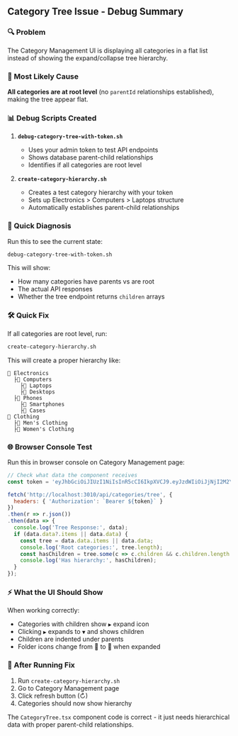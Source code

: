 ## Category Tree Issue - Debug Summary

### 🔍 Problem
The Category Management UI is displaying all categories in a flat list instead of showing the expand/collapse tree hierarchy.

### 🎯 Most Likely Cause
**All categories are at root level** (no `parentId` relationships established), making the tree appear flat.

### 📊 Debug Scripts Created

1. **`debug-category-tree-with-token.sh`** 
   - Uses your admin token to test API endpoints
   - Shows database parent-child relationships
   - Identifies if all categories are root level

2. **`create-category-hierarchy.sh`**
   - Creates a test category hierarchy with your token
   - Sets up Electronics > Computers > Laptops structure
   - Automatically establishes parent-child relationships

### 🔧 Quick Diagnosis

Run this to see the current state:
```bash
debug-category-tree-with-token.sh
```

This will show:
- How many categories have parents vs are root
- The actual API responses 
- Whether the tree endpoint returns `children` arrays

### 🛠️ Quick Fix

If all categories are root level, run:
```bash
create-category-hierarchy.sh
```

This will create a proper hierarchy like:
```
📁 Electronics
  ├📁 Computers
    ├📄 Laptops
    ├📄 Desktops
  ├📁 Phones
    ├📄 Smartphones
    ├📄 Cases
📁 Clothing
  ├📁 Men's Clothing
  ├📁 Women's Clothing
```

### 🌐 Browser Console Test

Run this in browser console on Category Management page:
```javascript
// Check what data the component receives
const token = 'eyJhbGciOiJIUzI1NiIsInR5cCI6IkpXVCJ9.eyJzdWIiOiJjNjI2M2Y3ZS1kYzgyLTQ1ZTEtYjhkNy0xZTVlYjUxOGNlOTkiLCJlbWFpbCI6ImFkbWluQHRlc3QuY29tIiwicm9sZSI6ImFkbWluIiwiaWF0IjoxNzU4Mzc2MTI2LCJleHAiOjE3NTgzNzcwMjZ9.MZTNCTKxTihppQszhUH34N8jnLvaQLoWatloWJ1JTQ0';

fetch('http://localhost:3010/api/categories/tree', {
  headers: { 'Authorization': `Bearer ${token}` }
})
.then(r => r.json())
.then(data => {
  console.log('Tree Response:', data);
  if (data.data?.items || data.data) {
    const tree = data.data.items || data.data;
    console.log('Root categories:', tree.length);
    const hasChildren = tree.some(c => c.children && c.children.length > 0);
    console.log('Has hierarchy:', hasChildren);
  }
});
```

### ⚡ What the UI Should Show

When working correctly:
- Categories with children show `▶` expand icon
- Clicking `▶` expands to `▼` and shows children
- Children are indented under parents
- Folder icons change from 📁 to 📂 when expanded

### 🔄 After Running Fix

1. Run `create-category-hierarchy.sh`
2. Go to Category Management page
3. Click refresh button (↻)
4. Categories should now show hierarchy

The `CategoryTree.tsx` component code is correct - it just needs hierarchical data with proper parent-child relationships.

